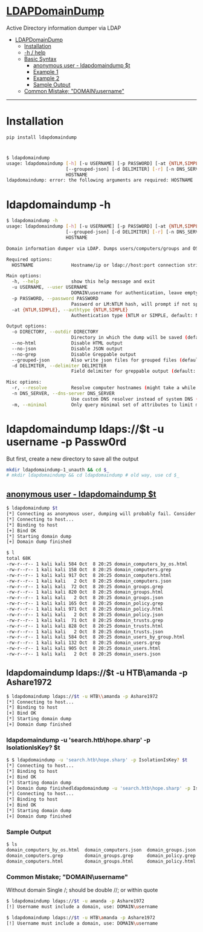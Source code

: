 # [LDAPDomainDump](https://github.com/dirkjanm/ldapdomaindump)
Active Directory information dumper via LDAP

- [LDAPDomainDump](#ldapdomaindump)
  - [Installation](#installation)
  - [-h / help](#ldapdomaindump--h)
  - [Basic Syntax](#sudo-ldapdomaindump-ldapsip--u-username--p-passw0rd)
    - [anonymous user - ldapdomaindump $t](#anonymous-user---ldapdomaindump-t)
    - [Example 1](#ldapdomaindump-ldapsip--u-htbamanda--p-ashare1972)
    - [Example 2](#ldapdomaindump--u-searchhtbhopesharp--p-isolationiskey-ip)
    - [Sample Output](#sample-output)
  - [Common Mistake; "DOMAIN\\username"](#common-mistake-domainusername)

-------------------------------------

# Installation
```sh
pip install ldapdomaindump
```

# 
```sh
$ ldapdomaindump
usage: ldapdomaindump [-h] [-u USERNAME] [-p PASSWORD] [-at {NTLM,SIMPLE}] [-o DIRECTORY] [--no-html] [--no-json] [--no-grep]
                      [--grouped-json] [-d DELIMITER] [-r] [-n DNS_SERVER] [-m]
                      HOSTNAME
ldapdomaindump: error: the following arguments are required: HOSTNAME
```

# ldapdomaindump -h
```sh
$ ldapdomaindump -h
usage: ldapdomaindump [-h] [-u USERNAME] [-p PASSWORD] [-at {NTLM,SIMPLE}] [-o DIRECTORY] [--no-html] [--no-json] [--no-grep]
                      [--grouped-json] [-d DELIMITER] [-r] [-n DNS_SERVER] [-m]
                      HOSTNAME

Domain information dumper via LDAP. Dumps users/computers/groups and OS/membership information to HTML/JSON/greppable output.

Required options:
  HOSTNAME              Hostname/ip or ldap://host:port connection string to connect to (use ldaps:// to use SSL)

Main options:
  -h, --help            show this help message and exit
  -u USERNAME, --user USERNAME
                        DOMAIN\username for authentication, leave empty for anonymous authentication
  -p PASSWORD, --password PASSWORD
                        Password or LM:NTLM hash, will prompt if not specified
  -at {NTLM,SIMPLE}, --authtype {NTLM,SIMPLE}
                        Authentication type (NTLM or SIMPLE, default: NTLM)

Output options:
  -o DIRECTORY, --outdir DIRECTORY
                        Directory in which the dump will be saved (default: current)
  --no-html             Disable HTML output
  --no-json             Disable JSON output
  --no-grep             Disable Greppable output
  --grouped-json        Also write json files for grouped files (default: disabled)
  -d DELIMITER, --delimiter DELIMITER
                        Field delimiter for greppable output (default: tab)

Misc options:
  -r, --resolve         Resolve computer hostnames (might take a while and cause high traffic on large networks)
  -n DNS_SERVER, --dns-server DNS_SERVER
                        Use custom DNS resolver instead of system DNS (try a domain controller IP)
  -m, --minimal         Only query minimal set of attributes to limit memmory usage
```

# ldapdomaindump ldaps://$t -u username -p Passw0rd
But first, create a new directory to save all the output
```sh
mkdir ldapdomaindump-1_unauth && cd $_
# mkdir ldapdomaindump && cd ldapdomaindump # old way, use cd $_
```

## [anonymous user - ldapdomaindump $t](#anonymous-user---ldapdomaindump-t-1)
```sh
$ ldapdomaindump $t
[*] Connecting as anonymous user, dumping will probably fail. Consider specifying a username/password to login with
[*] Connecting to host...
[*] Binding to host
[+] Bind OK
[*] Starting domain dump
[+] Domain dump finished

$ l                
total 68K
-rw-r--r-- 1 kali kali 584 Oct  8 20:25 domain_computers_by_os.html
-rw-r--r-- 1 kali kali 158 Oct  8 20:25 domain_computers.grep
-rw-r--r-- 1 kali kali 917 Oct  8 20:25 domain_computers.html
-rw-r--r-- 1 kali kali   2 Oct  8 20:25 domain_computers.json
-rw-r--r-- 1 kali kali  72 Oct  8 20:25 domain_groups.grep
-rw-r--r-- 1 kali kali 820 Oct  8 20:25 domain_groups.html
-rw-r--r-- 1 kali kali   2 Oct  8 20:25 domain_groups.json
-rw-r--r-- 1 kali kali 165 Oct  8 20:25 domain_policy.grep
-rw-r--r-- 1 kali kali 971 Oct  8 20:25 domain_policy.html
-rw-r--r-- 1 kali kali   2 Oct  8 20:25 domain_policy.json
-rw-r--r-- 1 kali kali  71 Oct  8 20:25 domain_trusts.grep
-rw-r--r-- 1 kali kali 828 Oct  8 20:25 domain_trusts.html
-rw-r--r-- 1 kali kali   2 Oct  8 20:25 domain_trusts.json
-rw-r--r-- 1 kali kali 584 Oct  8 20:25 domain_users_by_group.html
-rw-r--r-- 1 kali kali 132 Oct  8 20:25 domain_users.grep
-rw-r--r-- 1 kali kali 905 Oct  8 20:25 domain_users.html
-rw-r--r-- 1 kali kali   2 Oct  8 20:25 domain_users.json
```

## ldapdomaindump ldaps://$t -u HTB\\amanda -p Ashare1972
```sh
$ ldapdomaindump ldaps://$t -u HTB\\amanda -p Ashare1972
[*] Connecting to host...
[*] Binding to host
[+] Bind OK
[*] Starting domain dump
[+] Domain dump finished
```

### ldapdomaindump -u 'search.htb\hope.sharp' -p IsolationIsKey? $t
```sh
$ $ ldapdomaindump -u 'search.htb\hope.sharp' -p IsolationIsKey? $t
[*] Connecting to host...
[*] Binding to host
[+] Bind OK
[*] Starting domain dump
[+] Domain dump finishedldapdomaindump -u 'search.htb\hope.sharp' -p IsolationIsKey? $t
[*] Connecting to host...
[*] Binding to host
[+] Bind OK
[*] Starting domain dump
[+] Domain dump finished
```

### Sample Output
```sh
$ ls
domain_computers_by_os.html  domain_computers.json  domain_groups.json  domain_policy.json  domain_trusts.json          domain_users.html
domain_computers.grep        domain_groups.grep     domain_policy.grep  domain_trusts.grep  domain_users_by_group.html  domain_users.json
domain_computers.html        domain_groups.html     domain_policy.html  domain_trusts.html  domain_users.grep
```

### Common Mistake; "DOMAIN\\username"
Without domain
Single /; should be double //; or within quote
```sh
$ ldapdomaindump ldaps://$t -u amanda -p Ashare1972  
[!] Username must include a domain, use: DOMAIN\username

$ ldapdomaindump ldaps://$t -u HTB\amanda -p Ashare1972
[!] Username must include a domain, use: DOMAIN\username
```

### 
```

```

### 
```

```
